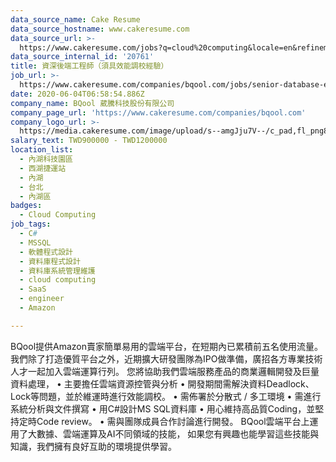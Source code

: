 ```yaml
---
data_source_name: Cake Resume
data_source_hostname: www.cakeresume.com
data_source_url: >-
  https://www.cakeresume.com/jobs?q=cloud%20computing&locale=en&refinementList%5Bseniority_level%5D%5B0%5D=mid_senior_level&refinementList%5Bsalary_type%5D=per_year&range%5Bsalary_range%5D%5Bmin%5D=1000000
data_source_internal_id: '20761'
title: 資深後端工程師（須具效能調校經驗）
job_url: >-
  https://www.cakeresume.com/companies/bqool.com/jobs/senior-database-engineer-cloud-develops-c
date: 2020-06-04T06:58:54.886Z
company_name: BQool 葳騰科技股份有限公司
company_page_url: 'https://www.cakeresume.com/companies/bqool.com'
company_logo_url: >-
  https://media.cakeresume.com/image/upload/s--amgJju7V--/c_pad,fl_png8,h_200,w_200/v1561958302/yligtkcjaxxred2qbrmq.png
salary_text: TWD900000 - TWD1200000
location_list:
  - 內湖科技園區
  - 西湖捷運站
  - 內湖
  - 台北
  - 內湖區
badges:
  - Cloud Computing
job_tags:
  - C#
  - MSSQL
  - 軟體程式設計
  - 資料庫程式設計
  - 資料庫系統管理維護
  - cloud computing
  - SaaS
  - engineer
  - Amazon

---
```


BQool提供Amazon賣家簡單易用的雲端平台，在短期內已累積前五名使用流量。 我們除了打造優質平台之外，近期擴大研發團隊為IPO做準備，廣招各方專業技術人才一起加入雲端運算行列。 您將協助我們雲端服務產品的商業邏輯開發及巨量資料處理， • 主要擔任雲端資源控管與分析 • 開發期間需解決資料Deadlock、Lock等問題，並於維運時進行效能調校。 • 需佈署於分散式 / 多工環境 • 需進行系統分析與文件撰寫 • 用C#設計MS SQL資料庫 • 用心維持高品質Coding，並堅持定時Code review。 • 需與團隊成員合作討論進行開發。 BQool雲端平台上運用了大數據、雲端運算及AI不同領域的技能， 如果您有興趣也能學習這些技能與知識，我們擁有良好互助的環境提供學習。